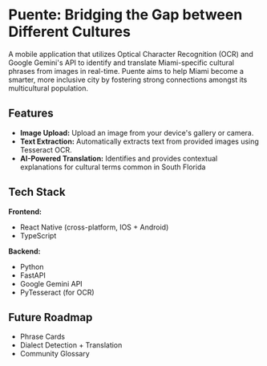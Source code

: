# Puente: Bridging the Gap between Different Cultures

A mobile application that utilizes Optical Character Recognition (OCR) and Google Gemini's API to identify and translate Miami-specific cultural phrases from images in real-time. Puente aims to help Miami become a smarter, more inclusive city by fostering strong connections amongst its multicultural population.

## Features
* **Image Upload:** Upload an image from your device's gallery or camera.
* **Text Extraction:** Automatically extracts text from provided images using Tesseract OCR.
* **AI-Powered Translation:** Identifies and provides contextual explanations for cultural terms common in South Florida

## Tech Stack
**Frontend:**
* React Native (cross-platform, IOS + Android)
* TypeScript

**Backend:**
* Python
* FastAPI
* Google Gemini API
* PyTesseract (for OCR)

## Future Roadmap
* Phrase Cards
* Dialect Detection + Translation
* Community Glossary
